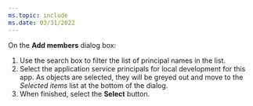 ```yaml
---
ms.topic: include
ms.date: 03/31/2022
---
```

On the **Add members** dialog box:

1. Use the search box to filter the list of principal names in the list.
1. Select the application service principals for local development for this app.  As objects are selected, they will be greyed out and move to the *Selected items* list at the bottom of the dialog.
1. When finished, select the **Select** button.